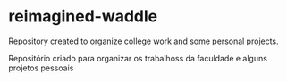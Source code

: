 # reimagined-waddle
Repository created to organize college work and some personal projects.

Repositório criado para organizar os trabalhoss da faculdade e alguns projetos pessoais 

